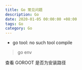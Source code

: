 ```yaml
---
title: Go 常见问题
description: Go
date: 2020-01-05 00:00:00 +08:00
tags: Go
category: Go
---
```


- go tool: no such tool compile

> go env  

查看 GOROOT 是否为安装路径
